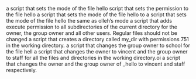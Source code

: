  a script that sets the mode of the file hello
script that sets the permission to the file hello
 a script that sets the mode of the file hello to
a script that sets the mode of the file hello the same as olleh’s mode
 a script that adds execute permission to all subdirectories of the current directory for the owner, the group owner and all other users. Regular files should not be changed
a script that creates a directory called my_dir with permissions 751 in the working directory.
 a script that changes the group owner to school for the file hell
a script that changes the owner to vincent and the group owner to staff for all the files and directories in the working directory.oi
 a script that changes the owner and the group owner of _hello to vincent and staff respectively.
